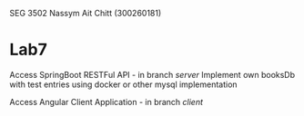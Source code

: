 SEG 3502 Nassym Ait Chitt (300260181)
# Lab7 
Access SpringBoot RESTFul API - in branch *server* 
Implement own booksDb with test entries using docker or other mysql implementation 

Access Angular Client Application - in branch *client*
